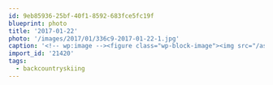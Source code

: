 ```yaml
---
id: 9eb85936-25bf-40f1-8592-683fce5fc19f
blueprint: photo
title: '2017-01-22'
photo: '/images/2017/01/336c9-2017-01-22-1.jpg'
caption: '<!-- wp:image --><figure class="wp-block-image"><img src="/assets/images/2017/01/336c9-2017-01-22-1.jpg" /></figure><!-- /wp:image --><!-- wp:paragraph --><p>Uptrack to sunny places #backcountryskiing #</p><!-- /wp:paragraph -->'
import_id: '21420'
tags:
  - backcountryskiing
---
```

